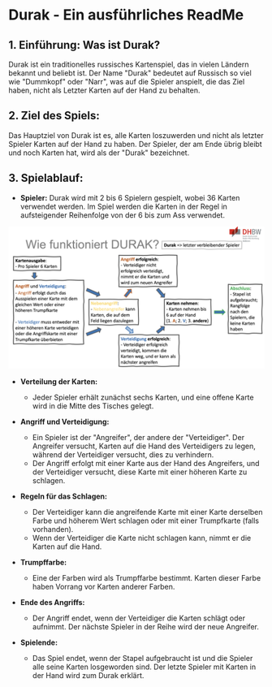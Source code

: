 # Durak - Ein ausführliches ReadMe

## 1. Einführung: Was ist Durak?
Durak ist ein traditionelles russisches Kartenspiel, das in vielen Ländern bekannt und beliebt ist. Der Name "Durak" bedeutet auf Russisch so viel wie "Dummkopf" oder "Narr", was auf die Spieler anspielt, die das Ziel haben, nicht als Letzter Karten auf der Hand zu behalten.

## 2. Ziel des Spiels:
Das Hauptziel von Durak ist es, alle Karten loszuwerden und nicht als letzter Spieler Karten auf der Hand zu haben. Der Spieler, der am Ende übrig bleibt und noch Karten hat, wird als der "Durak" bezeichnet.

## 3. Spielablauf:
- **Spieler:** Durak wird mit 2 bis 6 Spielern gespielt, wobei 36 Karten verwendet werden. Im Spiel werden die Karten in der Regel in aufsteigender Reihenfolge von der 6 bis zum Ass verwendet.

![Durak Logo](Durak_Ablauf.png)


- **Verteilung der Karten:**
  - Jeder Spieler erhält zunächst sechs Karten, und eine offene Karte wird in die Mitte des Tisches gelegt.

- **Angriff und Verteidigung:**
  - Ein Spieler ist der "Angreifer", der andere der "Verteidiger". Der Angreifer versucht, Karten auf die Hand des Verteidigers zu legen, während der Verteidiger versucht, dies zu verhindern.
  - Der Angriff erfolgt mit einer Karte aus der Hand des Angreifers, und der Verteidiger versucht, diese Karte mit einer höheren Karte zu schlagen.

- **Regeln für das Schlagen:**
  - Der Verteidiger kann die angreifende Karte mit einer Karte derselben Farbe und höherem Wert schlagen oder mit einer Trumpfkarte (falls vorhanden).
  - Wenn der Verteidiger die Karte nicht schlagen kann, nimmt er die Karten auf die Hand.

- **Trumpffarbe:**
  - Eine der Farben wird als Trumpffarbe bestimmt. Karten dieser Farbe haben Vorrang vor Karten anderer Farben.

- **Ende des Angriffs:**
  - Der Angriff endet, wenn der Verteidiger die Karten schlägt oder aufnimmt. Der nächste Spieler in der Reihe wird der neue Angreifer.

- **Spielende:**
  - Das Spiel endet, wenn der Stapel aufgebraucht ist und die Spieler alle seine Karten losgeworden sind. Der letzte Spieler mit Karten in der Hand wird zum Durak erklärt.
